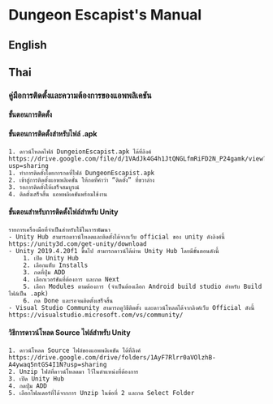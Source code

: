 # Dungeon Escapist's Manual
## English


## Thai
### คู่มือการติดตั้งและความต้องการของแอพพลิเคชัน

#### ขั้นตอนการติดตั้ง
#### ขั้นตอนการติดตั้งสำหรับไฟล์ .apk
	1. ดาวน์โหลดไฟล์ DungeionEscapist.apk ได้ที่ลิงค์ https://drive.google.com/file/d/1VAdJk4G4h1JtQNGLfmRiFD2N_P24gamk/view?usp=sharing
	1. ทำการติดตั้งโดยการกดที่ไฟล์ DungeonEscapist.apk
	2. เข้าสู่การติดตั้งแอพพลิเคชั่น ให้กดที่คำว่า “ติดตั้ง” ที่ขวาล่าง
	3. รอการติดตั้งให้เสร็จสมบูรณ์
	4. ติดตั้งเสร็จสิ้น แอพพลิเคชันพร้อมใช้งาน
#### ขั้นตอนสำหรับการติดตั้งไฟล์สำหรับ Unity
	รายการเครื่องมือที่จำเป็นสำหรับใช้ในการพัฒนา
	- Unity Hub สามารถดาวน์โหลดและติดตั้งได้จากเว็บ official ของ unity ดังลิงค์นี้ https://unity3d.com/get-unity/download
	- Unity 2019.4.20f1 ขึ้นไป สามารถดาวน์ได้ผ่าน Unity Hub โดยมีขั้นตอนดังนี้
		1. เปิด Unity Hub
		2. เลือกแท็บ Installs
		3. กดที่ปุ่ม ADD
		4. เลือกเวอร์ชันที่ต้องการ และกด Next
		5. เลือก Modules ตามต้องการ (จำเป็นต้องเลือก Android build studio สำหรับ Build ไฟล์เป็น .apk)
		6. กด Done และรอจนติดตั้งเสร็จสิ้น
	- Visual Studio Community สามารถดูวิธีติดตั้ง และดาวน์โหลดได้จากลิงค์เว็บ Official ดังนี้ https://visualstudio.microsoft.com/vs/community/
#### วิธีการดาวน์โหลด Source ไฟล์สำหรับ Unity
	1. ดาวน์โหลด Source ไฟล์ของแอพพลิเคชัน ได้ที่ลิงค์ https://drive.google.com/drive/folders/1AyF7Rlrr0aVOlzhB-A4ywaq5ntGS4I1N?usp=sharing
	2. Unzip ไฟล์ที่ดาวน์โหลดมา ไว้ในตำแหน่งที่ต้องการ
	3. เปิด Unity Hub
	4. กดปุ่ม ADD
	5. เลือกโฟลเดอร์ที่ได้จากการ Unzip ในข้อที่ 2 และกด Select Folder
